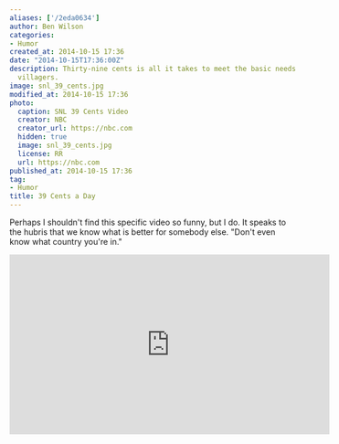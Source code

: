 ```yaml
---
aliases: ['/2eda0634']
author: Ben Wilson
categories:
- Humor
created_at: 2014-10-15 17:36
date: "2014-10-15T17:36:00Z"
description: Thirty-nine cents is all it takes to meet the basic needs of these poor
  villagers.
image: snl_39_cents.jpg
modified_at: 2014-10-15 17:36
photo:
  caption: SNL 39 Cents Video
  creator: NBC
  creator_url: https://nbc.com
  hidden: true
  image: snl_39_cents.jpg
  license: RR
  url: https://nbc.com
published_at: 2014-10-15 17:36
tag:
- Humor
title: 39 Cents a Day
---
```

Perhaps I shouldn't find this specific video so funny, but I do. It speaks to the hubris that we know what is better for somebody else. "Don't even know what country you're in."

<!--more-->

<div class='center-align'>
<iframe width="560" height="315" src="https://www.youtube.com/embed/MEb_epsuLqA" frameborder="0" allowfullscreen></iframe>
</div>
